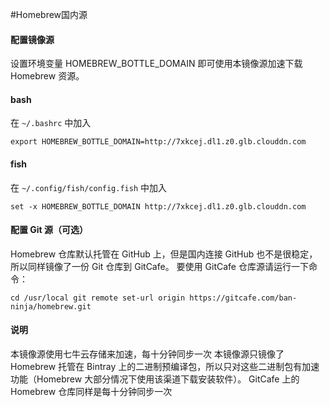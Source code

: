 #Homebrew国内源
#### 配置镜像源

设置环境变量 HOMEBREW\_BOTTLE\_DOMAIN 即可使用本镜像源加速下载 Homebrew 资源。

#### bash

在 `~/.bashrc` 中加入

```
export HOMEBREW_BOTTLE_DOMAIN=http://7xkcej.dl1.z0.glb.clouddn.com
```


#### fish

在 `~/.config/fish/config.fish` 中加入

```
set -x HOMEBREW_BOTTLE_DOMAIN http://7xkcej.dl1.z0.glb.clouddn.com
```


#### 配置 Git 源（可选）

Homebrew 仓库默认托管在 GitHub 上，但是国内连接 GitHub 也不是很稳定，所以同样镜像了一份 Git 仓库到 GitCafe。 要使用 GitCafe 仓库源请运行一下命令：

```
cd /usr/local git remote set-url origin https://gitcafe.com/ban-ninja/homebrew.git
```


#### 说明

本镜像源使用七牛云存储来加速，每十分钟同步一次 本镜像源只镜像了 Homebrew 托管在 Bintray 上的二进制预编译包，所以只对这些二进制包有加速功能（Homebrew 大部分情况下使用该渠道下载安装软件）。 GitCafe 上的 Homebrew 仓库同样是每十分钟同步一次



